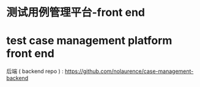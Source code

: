 # 测试用例管理平台-front end
# test case management platform front end

后端 ( backend repo ) : https://github.com/nolaurence/case-management-backend
